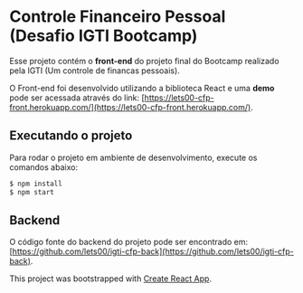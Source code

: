 # Controle Financeiro Pessoal (Desafio IGTI Bootcamp)

Esse projeto contém o **front-end** do projeto final do Bootcamp realizado pela IGTI (Um controle de financas pessoais).

O Front-end foi desenvolvido utilizando a biblioteca React e uma **demo** pode ser acessada através do link: [https://lets00-cfp-front.herokuapp.com/](https://lets00-cfp-front.herokuapp.com/).

## Executando o projeto

Para rodar o projeto em ambiente de desenvolvimento, execute os comandos abaixo:

```sh
$ npm install
$ npm start
```

## Backend
O código fonte do backend do projeto pode ser encontrado em: [https://github.com/lets00/igti-cfp-back](https://github.com/lets00/igti-cfp-back).

This project was bootstrapped with [Create React App](https://github.com/facebook/create-react-app).
